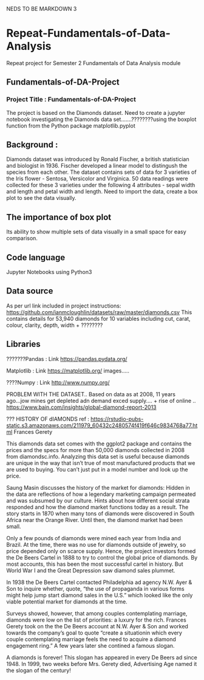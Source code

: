 
NEDS TO BE MARKDOWN 3
# Repeat-Fundamentals-of-Data-Analysis
Repeat project for Semester 2 Fundamentals of Data Analysis module

## Fundamentals-of-DA-Project

### Project Title : Fundamentals-of-DA-Project  
The project is based on the Diamonds dataset. Need to create a jupyter notebook investigating the Diamonds data set.......????????using the boxplot function from the Python package matplotlib.pyplot

## Background : 
Diamonds dataset was 
introduced by Ronald Fischer, a british statistician and biologist in 1936. 
Fischer developed a linear model to distingush the species from each other. 
The dataset contains sets of data for 3 varieties of the Iris flower - Sentosa, Versicolor and Virginica.
50 data readings were collected for these 3 varieties under the following 4 attributes - sepal width and length and petal width and length. 
Need to import the data, create a box plot to see the data visually.

## The importance of box plot
Its ability to show multiple sets of data visually in a small space for easy comparison. 

## Code language
Jupyter Notebooks using Python3

## Data source
As per url link included in project instructions: https://github.com/ianmcloughlin/datasets/raw/master/diamonds.csv
This contains details for 53,940 diamonds for 10 variables including cut, carat, colour, clarity, depth, width + ????????


## Libraries
???????Pandas : Link https://pandas.pydata.org/

Matplotlib : Link https://matplotlib.org/
images.....

????Numpy : Link http://www.numpy.org/


PROBLEM WITH THE DATASET..
Based on data as at 2008, 11 years ago...jow mines get depleted adn demand exced supply.... + rise of online ..
https://www.bain.com/insights/global-diamond-report-2013


??? HISTORY OF dIAMONDS ref : https://rstudio-pubs-static.s3.amazonaws.com/211979_60432c2480574f419f646c9834768a77.html
Frances Gerety

This diamonds data set comes with the ggplot2 package and contains the prices and the specs for more than 50,000 diamonds collected in 2008 from diamondsc.info. Analyzing this data set is useful because diamonds are unique in the way that isn’t true of most manufactured products that we are used to buying. You can’t just put in a model number and look up the price.

Saung Masin discusses the history of the market for diamonds: Hidden in the data are reflections of how a legendary marketing campaign permeated and was subsumed by our culture. Hints about how different social strata responded and how the diamond market functions today as a result. The story starts in 1870 when many tons of diamonds were discovered in South Africa near the Orange River. Until then, the diamond market had been small.

Only a few pounds of diamonds were mined each year from India and Brazil. At the time, there was no use for diamonds outside of jewelry, so price depended only on scarce supply. Hence, the project investors formed the De Beers Cartel in 1888 to try to control the global price of diamonds. By most accounts, this has been the most successful cartel in history. But World War I and the Great Depression saw diamond sales plummet.

In 1938 the De Beers Cartel contacted Philadelphia ad agency N.W. Ayer & Son to inquire whether, quote, “the use of propaganda in various forms might help jump start diamond sales in the U.S.” which looked like the only viable potential market for diamonds at the time.

Surveys showed, however, that among couples contemplating marriage, diamonds were low on the list of priorities: a luxury for the rich. Frances Gerety took on the the De Beers account at N.W. Ayer & Son and worked towards the company’s goal to quote “create a situationin which every couple contemplating marriage feels the need to acquire a diamond engagement ring.” A few years later she contined a famous slogan.

A diamonds is forever!
This slogan has appeared in every De Beers ad since 1948. In 1999, two weeks before Mrs. Gerety died, Advertising Age named it the slogan of the century!
